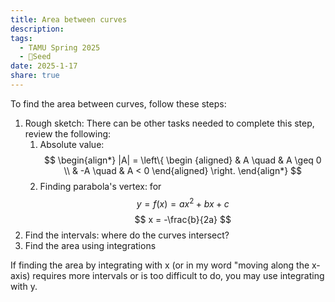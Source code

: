 ```yaml
---
title: Area between curves
description: 
tags:
  - TAMU Spring 2025
  - 🌱Seed
date: 2025-1-17
share: true
---
```

To find the area between curves, follow these steps:
1. Rough sketch: There can be other tasks needed to complete this step, review the following:
	1. Absolute value:$$
\begin{align*}
|A| = 
\left\{
    \begin {aligned}
         & A \quad & A \geq 0 \\
         & -A \quad & A < 0                  
    \end{aligned}
\right.
\end{align*}
$$
	2. Finding parabola's vertex: for $$
y = f(x) = ax^2+bx+c
$$
$$
x = -\frac{b}{2a}
$$
2. Find the intervals: where do the curves intersect?
3. Find the area using integrations 

If finding the area by integrating with x (or in my word "moving along the x-axis) requires more intervals or is too difficult to do, you may use integrating with y.



